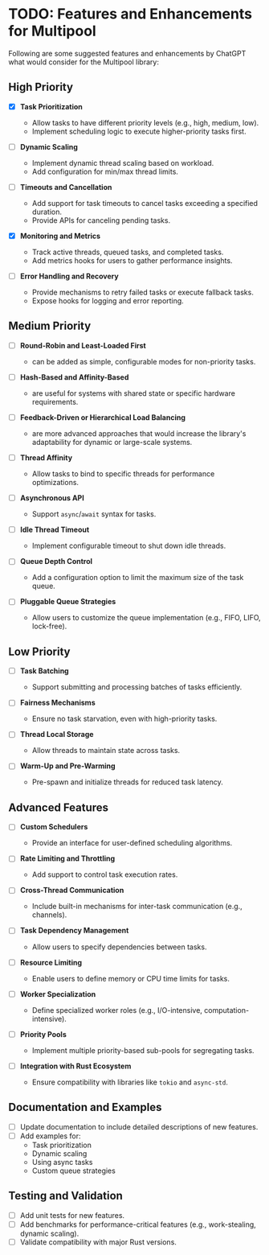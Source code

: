 # TODO: Features and Enhancements for Multipool

Following are some suggested features and enhancements by ChatGPT what would consider for the Multipool library:

## High Priority

- [x] **Task Prioritization**

  - Allow tasks to have different priority levels (e.g., high, medium, low).
  - Implement scheduling logic to execute higher-priority tasks first.

- [ ] **Dynamic Scaling**

  - Implement dynamic thread scaling based on workload.
  - Add configuration for min/max thread limits.

- [ ] **Timeouts and Cancellation**

  - Add support for task timeouts to cancel tasks exceeding a specified duration.
  - Provide APIs for canceling pending tasks.

- [x] **Monitoring and Metrics**

  - Track active threads, queued tasks, and completed tasks.
  - Add metrics hooks for users to gather performance insights.

- [ ] **Error Handling and Recovery**
  - Provide mechanisms to retry failed tasks or execute fallback tasks.
  - Expose hooks for logging and error reporting.

## Medium Priority

- [ ] **Round-Robin and Least-Loaded First** 
  
  - can be added as simple, configurable modes for non-priority tasks.

- [ ] **Hash-Based and Affinity-Based** 

  - are useful for systems with shared state or specific hardware requirements.

- [ ] **Feedback-Driven or Hierarchical Load Balancing** 

  - are more advanced approaches that would increase the library's adaptability for dynamic or large-scale systems.

- [ ] **Thread Affinity**

  - Allow tasks to bind to specific threads for performance optimizations.

- [ ] **Asynchronous API**

  - Support `async`/`await` syntax for tasks.

- [ ] **Idle Thread Timeout**

  - Implement configurable timeout to shut down idle threads.

- [ ] **Queue Depth Control**

  - Add a configuration option to limit the maximum size of the task queue.

- [ ] **Pluggable Queue Strategies**
  - Allow users to customize the queue implementation (e.g., FIFO, LIFO, lock-free).

## Low Priority

- [ ] **Task Batching**

  - Support submitting and processing batches of tasks efficiently.

- [ ] **Fairness Mechanisms**

  - Ensure no task starvation, even with high-priority tasks.

- [ ] **Thread Local Storage**

  - Allow threads to maintain state across tasks.

- [ ] **Warm-Up and Pre-Warming**
  - Pre-spawn and initialize threads for reduced task latency.

## Advanced Features

- [ ] **Custom Schedulers**

  - Provide an interface for user-defined scheduling algorithms.

- [ ] **Rate Limiting and Throttling**

  - Add support to control task execution rates.

- [ ] **Cross-Thread Communication**

  - Include built-in mechanisms for inter-task communication (e.g., channels).

- [ ] **Task Dependency Management**

  - Allow users to specify dependencies between tasks.

- [ ] **Resource Limiting**

  - Enable users to define memory or CPU time limits for tasks.

- [ ] **Worker Specialization**

  - Define specialized worker roles (e.g., I/O-intensive, computation-intensive).

- [ ] **Priority Pools**

  - Implement multiple priority-based sub-pools for segregating tasks.

- [ ] **Integration with Rust Ecosystem**
  - Ensure compatibility with libraries like `tokio` and `async-std`.

## Documentation and Examples

- [ ] Update documentation to include detailed descriptions of new features.
- [ ] Add examples for:
  - Task prioritization
  - Dynamic scaling
  - Using async tasks
  - Custom queue strategies

## Testing and Validation

- [ ] Add unit tests for new features.
- [ ] Add benchmarks for performance-critical features (e.g., work-stealing, dynamic scaling).
- [ ] Validate compatibility with major Rust versions.
